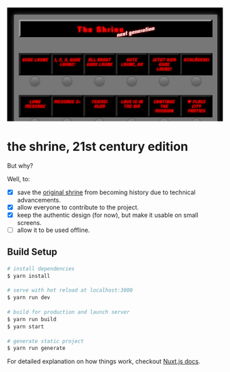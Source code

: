 ![the-shrine-ng](https://github.com/gildesmarais/the-shrine-ng/raw/master/static/og_image.png)

# the shrine, 21st century edition

But why?

Well, to:

- [x] save the [original shrine](http://theshrine.de) from becoming history due to technical advancements.
- [x] allow everyone to contribute to the project.
- [x] keep the authentic design (for now), but make it usable on small screens.
- [ ] allow it to be used offline.

## Build Setup

``` bash
# install dependencies
$ yarn install

# serve with hot reload at localhost:3000
$ yarn run dev

# build for production and launch server
$ yarn run build
$ yarn start

# generate static project
$ yarn run generate
```

For detailed explanation on how things work, checkout [Nuxt.js docs](https://nuxtjs.org).
